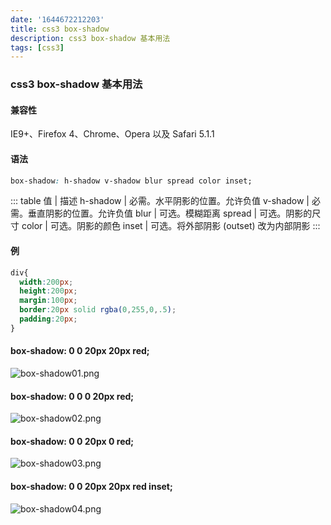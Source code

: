 ```yaml
---
date: '1644672212203'
title: css3 box-shadow
description: css3 box-shadow 基本用法
tags: [css3]
---
```

### css3 box-shadow 基本用法
#### 兼容性
IE9+、Firefox 4、Chrome、Opera 以及 Safari 5.1.1
#### 语法
```css
box-shadow: h-shadow v-shadow blur spread color inset;
```
::: table
值        | 描述
h-shadow | 必需。水平阴影的位置。允许负值
v-shadow | 必需。垂直阴影的位置。允许负值
blur     | 可选。模糊距离
spread   | 可选。阴影的尺寸
color    | 可选。阴影的颜色
inset    | 可选。将外部阴影 (outset) 改为内部阴影
:::
#### 例
```css
div{
  width:200px;
  height:200px;
  margin:100px;
  border:20px solid rgba(0,255,0,.5);
  padding:20px;
}
```
####  box-shadow: 0 0 20px 20px red;
![box-shadow01.png](~@assets/image/box-shadow01.png)
####  box-shadow: 0 0 0 20px red;
![box-shadow02.png](~@assets/image/box-shadow02.png)
####  box-shadow: 0 0 20px 0 red;
![box-shadow03.png](~@assets/image/box-shadow03.png)
#### box-shadow: 0 0 20px 20px red inset;
![box-shadow04.png](~@assets/image/box-shadow04.png)
